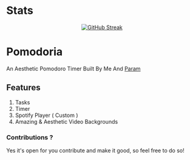 # Stats
<div align="center">
 <a href="https://repobeats.axiom.co"><img src="https://repobeats.axiom.co/api/embed/bf9b31c77ced121da4318661d5a1fb952dbdd774.svg" alt="GitHub Streak" /></a>
</div>

# Pomodoria
An Aesthetic Pomodoro Timer Built By Me And [Param](https://github.com/paramkhodiyar)

## Features
1. Tasks
2. Timer
3. Spotify Player ( Custom )
4. Amazing & Aesthetic Video Backgrounds



### Contributions ?
Yes it's open for you contribute and make it good, so feel free to do so!
